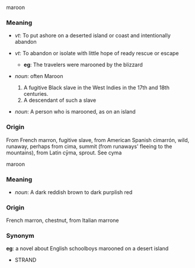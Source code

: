maroon
### Meaning
+ _vt_: To put ashore on a deserted island or coast and intentionally abandon
+ _vt_: To abandon or isolate with little hope of ready rescue or escape
    + __eg__: The travelers were marooned by the blizzard

+ _noun_: often Maroon
   1. A fugitive Black slave in the West Indies in the 17th and 18th centuries.
   2. A descendant of such a slave
+ _noun_: A person who is marooned, as on an island

### Origin

From French marron, fugitive slave, from American Spanish cimarrón, wild, runaway, perhaps from cima, summit (from runaways' fleeing to the mountains), from Latin cȳma, sprout. See cyma

maroon
### Meaning
+ _noun_: A dark reddish brown to dark purplish red

### Origin

French marron, chestnut, from Italian marrone

### Synonym

__eg__: a novel about English schoolboys marooned on a desert island

+ STRAND


